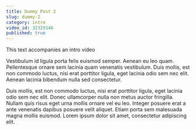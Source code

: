 ```yaml
---
title: Dummy Post 2
slug: dummy-2
category: intro
video_id: 32329146
published: true
---
```

This text accompanies an intro video

Vestibulum id ligula porta felis euismod semper. Aenean eu leo quam. Pellentesque ornare sem lacinia quam venenatis vestibulum. Duis mollis, est non commodo luctus, nisi erat porttitor ligula, eget lacinia odio sem nec elit. Aenean lacinia bibendum nulla sed consectetur.

Duis mollis, est non commodo luctus, nisi erat porttitor ligula, eget lacinia odio sem nec elit. Donec ullamcorper nulla non metus auctor fringilla. Nullam quis risus eget urna mollis ornare vel eu leo. Integer posuere erat a ante venenatis dapibus posuere velit aliquet. Etiam porta sem malesuada magna mollis euismod. Lorem ipsum dolor sit amet, consectetur adipiscing elit.
